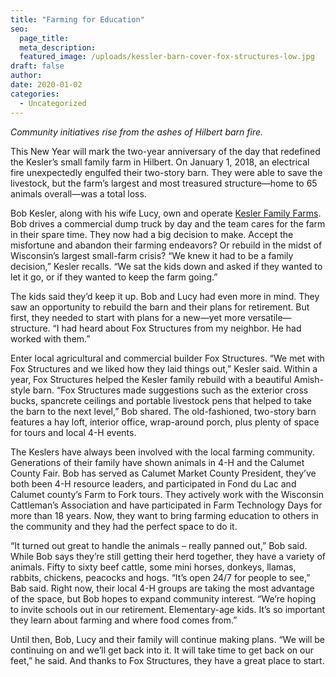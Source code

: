 ```yaml
---
title: "Farming for Education"
seo:
  page_title:
  meta_description: 
  featured_image: /uploads/kessler-barn-cover-fox-structures-low.jpg
draft: false
author:
date: 2020-01-02
categories:
  - Uncategorized
---
```


*Community initiatives rise from the ashes of Hilbert barn fire.*

This New Year will mark the two-year anniversary of the day that redefined the Kesler’s small family farm in Hilbert. On January 1, 2018, an electrical fire unexpectedly engulfed their two-story barn. They were able to save the livestock, but the farm’s largest and most treasured structure—home to 65 animals overall—was a total loss.

Bob Kesler, along with his wife Lucy, own and operate [Kesler Family Farms](/portfolio/kesler-family-farm/). Bob drives a commercial dump truck by day and the team cares for the farm in their spare time. They now had a big decision to make. Accept the misfortune and abandon their farming endeavors? Or rebuild in the midst of Wisconsin’s largest small-farm crisis? “We knew it had to be a family decision,” Kesler recalls. “We sat the kids down and asked if they wanted to let it go, or if they wanted to keep the farm going.”

The kids said they’d keep it up. Bob and Lucy had even more in mind. They saw an opportunity to rebuild the barn and their plans for retirement. But first, they needed to start with plans for a new—yet more versatile—structure. “I had heard about Fox Structures from my neighbor. He had worked with them.”

Enter local agricultural and commercial builder Fox Structures. “We met with Fox Structures and we liked how they laid things out,” Kesler said. Within a year, Fox Structures helped the Kesler family rebuild with a beautiful Amish-style barn. “Fox Structures made suggestions such as the exterior cross bucks, spancrete ceilings and portable livestock pens that helped to take the barn to the next level,” Bob shared. The old-fashioned, two-story barn features a hay loft, interior office, wrap-around porch, plus plenty of space for tours and local 4-H events.

The Keslers have always been involved with the local farming community. Generations of their family have shown animals in 4-H and the Calumet County Fair. Bob has served as Calumet Market County President, they’ve both been 4-H resource leaders, and participated in Fond du Lac and Calumet county’s Farm to Fork tours. They actively work with the Wisconsin Cattleman’s Association and have participated in Farm Technology Days for more than 18 years. Now, they want to bring farming education to others in the community and they had the perfect space to do it.

“It turned out great to handle the animals – really panned out,” Bob said. While Bob says they’re still getting their herd together, they have a variety of animals. Fifty to sixty beef cattle, some mini horses, donkeys, llamas, rabbits, chickens, peacocks and hogs. “It’s open 24/7 for people to see,” Bab said. Right now, their local 4-H groups are taking the most advantage of the space, but Bob hopes to expand community interest. “We’re hoping to invite schools out in our retirement. Elementary-age kids. It’s so important they learn about farming and where food comes from.”

Until then, Bob, Lucy and their family will continue making plans. “We will be continuing on and we’ll get back into it. It will take time to get back on our feet,” he said. And thanks to Fox Structures, they have a great place to start.

